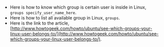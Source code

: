 * Here is how to know which group is certain user is inside in Linux, `groups specify_user_name_here`.
* Here is how to list all available group in Linux, `groups`.
* Here is the link to the article, [http://www.howtogeek.com/howto/ubuntu/see-which-groups-your-linux-user-belongs-to/](http://www.howtogeek.com/howto/ubuntu/see-which-groups-your-linux-user-belongs-to/).